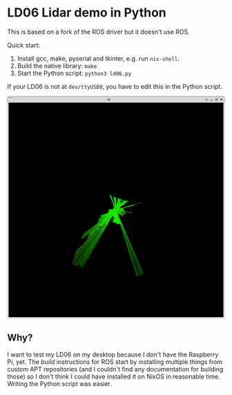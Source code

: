 # LD06 Lidar demo in Python

This is based on a fork of the ROS driver but it doesn't use ROS.

Quick start:

  1. Install gcc, make, pyserial and tkinter, e.g. run `nix-shell`.
  2. Build the native library: `make`
  3. Start the Python script: `python3 ld06.py`

If your LD06 is not at `dev/ttyUSB0`, you have to edit this in the Python script.

![Screenshot](./screenshot.png)

## Why?

I want to test my LD06 on my desktop because I don't have the Raspberry Pi, yet.
The *build* instructions for ROS start by installing multiple things from custom APT
repositories (and I couldn't find any documentation for building those) so I don't
think I could have installed it on NixOS in reasonable time. Writing the Python script
was easier.

